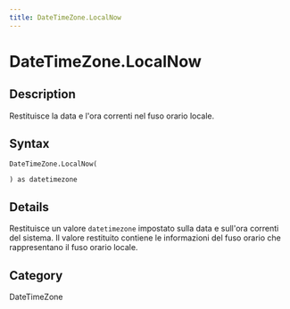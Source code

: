 ```yaml
---
title: DateTimeZone.LocalNow
---
```


# DateTimeZone.LocalNow


## Description

Restituisce la data e l&#39;ora correnti nel fuso orario locale.


## Syntax

```powerquery
DateTimeZone.LocalNow(

) as datetimezone
```


## Details

Restituisce un valore <code>datetimezone</code> impostato sulla data e sull'ora correnti del sistema.    Il valore restituito contiene le informazioni del fuso orario che rappresentano il fuso orario locale.



## Category
DateTimeZone
